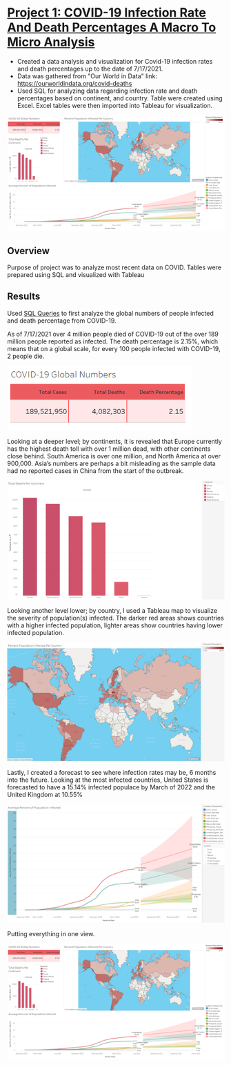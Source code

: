 # [Project 1: COVID-19 Infection Rate And Death Percentages A Macro To Micro Analysis](https://github.com/shrike2jaico/Covid-Data-Analysis-/tree/main)
* Created a data analysis and visualization for Covid-19 infection rates and death percentages up to the date of 7/17/2021.
* Data was gathered from "Our World in Data" link: https://ourworldindata.org/covid-deaths
* Used SQL for analyzing data regarding infection rate and death percentages based on continent, and country. Table were created using Excel. Excel tables were then imported into Tableau for visualization.


![ ](https://github.com/shrike9211/Covid-Data-Analysis/blob/main/Tableau_Images/Final%20Dash.PNG)

## Overview 

Purpose of project was to analyze most recent data on COVID. Tables were prepared using SQL and visualized with Tableau

## Results

Used [SQL Queries](https://github.com/shrike9211/Covid-Data-Analysis/blob/main/Covid-SQL.sql) to first analyze the global numbers of people infected and death percentage from COVID-19. 

As of 7/17/2021 over 4 million people died of COVID-19 out of the over 189 million people reported as infected. The death percentage is 2.15%, which means that on a global scale, for every 100 people infected with COVID-19, 2 people die.

![ ](https://github.com/shrike9211/Covid-Data-Analysis/blob/main/Tableau_Images/Covid_Global_Numbers.PNG)

Looking at a deeper level; by continents, it is revealed that Europe currently has the highest death toll with over 1 million dead, with other continents close behind. South America is over one million, and North America at over 900,000. Asia’s numbers are perhaps a bit misleading as the sample data had no reported cases in China from the start of the outbreak.

![ ](https://github.com/shrike9211/Covid-Data-Analysis/blob/main/Tableau_Images/Total_Deaths_Per_Continent.PNG)

Looking another level lower; by country, I used a Tableau map to visualize the severity of population(s) infected. The darker red areas shows countries with a higher infected population, lighter areas show countries having lower infected population.

![ ](https://github.com/shrike9211/Covid-Data-Analysis/blob/main/Tableau_Images/World_View.PNG)

Lastly, I created a forecast to see where infection rates may be, 6 months into the future. Looking at the most infected countries, United States is forecasted to have a 15.14% infected populace by March of 2022 and the United Kingdom at 10.55%

![ ](https://github.com/shrike9211/Covid-Data-Analysis/blob/main/Tableau_Images/Line_Chart.PNG)

Putting everything in one view.

![ ](https://github.com/shrike9211/Covid-Data-Analysis/blob/main/Tableau_Images/Final%20Dash.PNG)
